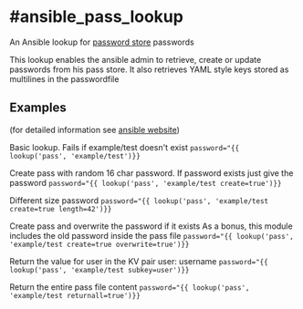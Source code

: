 #ansible_pass_lookup
====================
An Ansible lookup for [password store](https://www.passwordstore.org/) passwords 

This lookup enables the ansible admin to retrieve, create or update passwords from
his pass store. It also retrieves YAML style keys stored as multilines in the passwordfile

Examples
--------
(for detailed information see [ansible website](http://docs.ansible.com/ansible/playbooks_lookups.html))

Basic lookup. Fails if example/test doesn't exist
`password="{{ lookup('pass', 'example/test')}}`

Create pass with random 16 char password. If password exists just give the password
`password="{{ lookup('pass', 'example/test create=true')}}`

Different size password
`password="{{ lookup('pass', 'example/test create=true length=42')}}`

Create pass and overwrite the password if it exists
As a bonus, this module includes the old password inside the pass file
`password="{{ lookup('pass', 'example/test create=true overwrite=true')}}`

Return the value for user in the KV pair user: username
`password="{{ lookup('pass', 'example/test subkey=user')}}`

Return the entire pass file content
`password="{{ lookup('pass', 'example/test returnall=true')}}`
